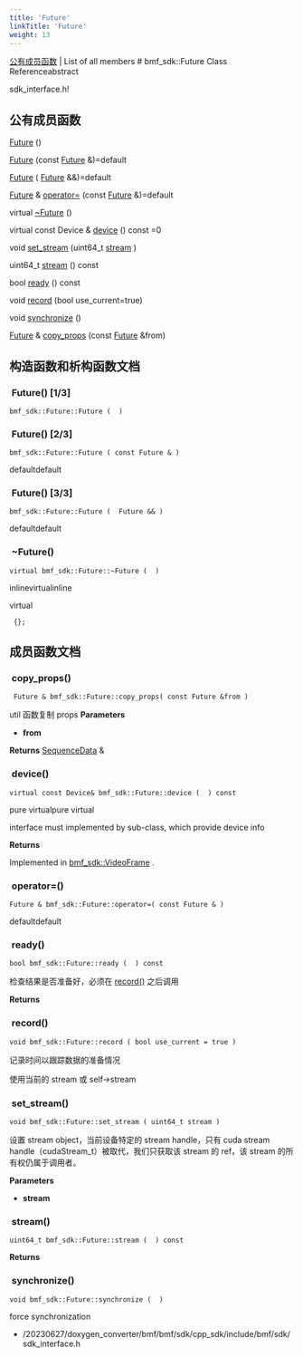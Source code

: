 ```yaml
---
title: 'Future'
linkTitle: 'Future'
weight: 13
---
```


[//]: <> (REF_MD: classbmf__sdk_1_1Future.html)


  [公有成员函数](https://babitmf.github.io/docs/bmf/api/api_in_cpp/future/#public-member-functions)  |  List of all members  # bmf_sdk::Future Class Referenceabstract

sdk_interface.h!

 ## 公有成员函数


   [Future](#future-13) ()
 
   [Future](#future-23) (const [Future](https://babitmf.github.io/docs/bmf/api/api_in_cpp/future/) &)=default
 
   [Future](#future-33) ( [Future](https://babitmf.github.io/docs/bmf/api/api_in_cpp/future/) &&)=default
 
  [Future](https://babitmf.github.io/docs/bmf/api/api_in_cpp/future/) &  [operator=](#operator=) (const [Future](https://babitmf.github.io/docs/bmf/api/api_in_cpp/future/) &)=default
 
virtual   [~Future](#~future) ()
 
virtual const Device &   [device](#device) () const =0
 
 
void   [set_stream](#set_stream) (uint64_t [stream](#stream) )
 
 
uint64_t   [stream](#stream) () const
 
bool   [ready](#ready) () const
 
 
void   [record](#record) (bool use_current=true)
 
 
void   [synchronize](#synchronize) ()
 
 
  [Future](https://babitmf.github.io/docs/bmf/api/api_in_cpp/future/) &  [copy_props](#copy_props) (const [Future](https://babitmf.github.io/docs/bmf/api/api_in_cpp/future/) &from)
 
 

## 构造函数和析构函数文档


###  Future() [1/3]

```
bmf_sdk::Future::Future (  )  
```

###  Future() [2/3]

 ```
bmf_sdk::Future::Future ( const Future & )  
```
 defaultdefault






###  Future() [3/3]

 ```
bmf_sdk::Future::Future (  Future && )  
```
 defaultdefault






###  ~Future()

 ```
virtual bmf_sdk::Future::~Future (  )  
```
 inlinevirtualinline

virtual






```
 {};

```
## 成员函数文档


###  copy_props()

```
 Future & bmf_sdk::Future::copy_props( const Future &from )  
```
util 函数复制 props
**Parameters**
 - **from**  



**Returns**
  [SequenceData](https://babitmf.github.io/docs/bmf/api/api_in_cpp/sequencedata/)  &


###  device()

 ```
virtual const Device& bmf_sdk::Future::device (  ) const 
```
 pure virtualpure virtual





interface must implemented by sub-class, which provide device info

**Returns**


Implemented in  [bmf_sdk::VideoFrame](https://babitmf.github.io/docs/bmf/api/api_in_cpp/video_frame/#device)  .


###  operator=()

 ```
 Future & bmf_sdk::Future::operator=( const Future & )  
```
 defaultdefault






###  ready()

```
bool bmf_sdk::Future::ready (  ) const 
```
检查结果是否准备好，必须在 [record()](#record) 之后调用

**Returns**




###  record()

```
void bmf_sdk::Future::record ( bool use_current = true )  
```
记录时间以跟踪数据的准备情况

使用当前的 stream 或 self->stream


###  set_stream()

```
void bmf_sdk::Future::set_stream ( uint64_t stream )  
```
设置 stream object，当前设备特定的 stream handle，只有 cuda stream handle（cudaStream_t）被取代，我们只获取该 stream 的 ref，该 stream 的所有权仍属于调用者。

**Parameters**
 - **stream**  




###  stream()

```
uint64_t bmf_sdk::Future::stream (  ) const 
```
**Returns**



###  synchronize()

```
void bmf_sdk::Future::synchronize (  )  
```
force synchronization

 - /20230627/doxygen_converter/bmf/bmf/sdk/cpp_sdk/include/bmf/sdk/  sdk_interface.h  

